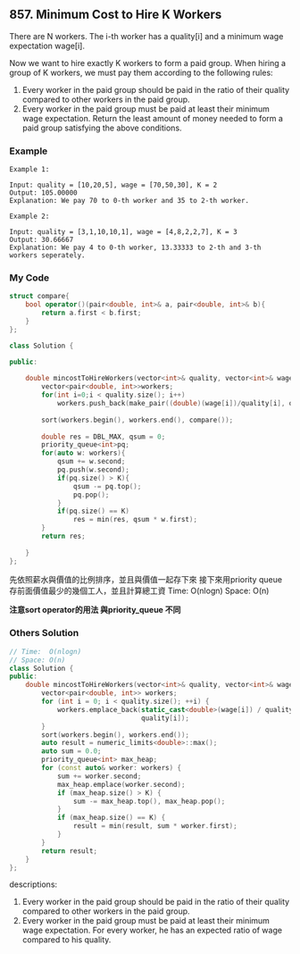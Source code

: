 ## 857. Minimum Cost to Hire K Workers

There are N workers.  The i-th worker has a quality[i] and a minimum wage expectation wage[i].

Now we want to hire exactly K workers to form a paid group.  When hiring a group of K workers, we must pay them according to the following rules:

1. Every worker in the paid group should be paid in the ratio of their quality compared to other workers in the paid group.
2. Every worker in the paid group must be paid at least their minimum wage expectation.
Return the least amount of money needed to form a paid group satisfying the above conditions.


### Example
```
Example 1:

Input: quality = [10,20,5], wage = [70,50,30], K = 2
Output: 105.00000
Explanation: We pay 70 to 0-th worker and 35 to 2-th worker.

Example 2:

Input: quality = [3,1,10,10,1], wage = [4,8,2,2,7], K = 3
Output: 30.66667
Explanation: We pay 4 to 0-th worker, 13.33333 to 2-th and 3-th workers seperately. 
```

### My Code
```c++
struct compare{
    bool operator()(pair<double, int>& a, pair<double, int>& b){
        return a.first < b.first;
    }
};

class Solution {

public:
    
    double mincostToHireWorkers(vector<int>& quality, vector<int>& wage, int K) {
        vector<pair<double, int>>workers;
        for(int i=0;i < quality.size(); i++)
            workers.push_back(make_pair((double)(wage[i])/quality[i], quality[i]));
        
        sort(workers.begin(), workers.end(), compare());
        
        double res = DBL_MAX, qsum = 0;
        priority_queue<int>pq;
        for(auto w: workers){
            qsum += w.second;
            pq.push(w.second);
            if(pq.size() > K){
                qsum -= pq.top();
                pq.pop();
            }
            if(pq.size() == K)
                res = min(res, qsum * w.first);
        }
        return res;
        
    }
};
```
先依照薪水與價值的比例排序，並且與價值一起存下來
接下來用priority queue 存前面價值最少的幾個工人，並且計算總工資
Time:  O(nlogn)
Space: O(n)

**注意sort operator的用法 與priority_queue 不同**

### Others Solution
```c++
// Time:  O(nlogn)
// Space: O(n)
class Solution {
public:
    double mincostToHireWorkers(vector<int>& quality, vector<int>& wage, int K) {
        vector<pair<double, int>> workers;
        for (int i = 0; i < quality.size(); ++i) {
            workers.emplace_back(static_cast<double>(wage[i]) / quality[i],
                                 quality[i]);
        }
        sort(workers.begin(), workers.end());
        auto result = numeric_limits<double>::max();
        auto sum = 0.0;
        priority_queue<int> max_heap;
        for (const auto& worker: workers) {
            sum += worker.second;
            max_heap.emplace(worker.second);
            if (max_heap.size() > K) {
                sum -= max_heap.top(), max_heap.pop();
            }
            if (max_heap.size() == K) {
                result = min(result, sum * worker.first);
            }
        }
        return result;
    }
};

```

descriptions:
1. Every worker in the paid group should be paid in the ratio of their quality compared to other workers in the paid group.
2. Every worker in the paid group must be paid at least their minimum wage expectation.
For every worker, he has an expected ratio of wage compared to his quality.

